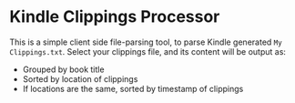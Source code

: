 # Kindle Clippings Processor

This is a simple client side file-parsing tool, to parse Kindle generated `My Clippings.txt`. Select your clippings file, and its content will be output as:

- Grouped by book title
- Sorted by location of clippings
- If locations are the same, sorted by timestamp of clippings
